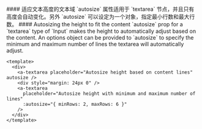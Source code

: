 <cn>
#### 适应文本高度的文本域
`autosize` 属性适用于 `textarea` 节点，并且只有高度会自动变化。另外 `autosize` 可以设定为一个对象，指定最小行数和最大行数。
</cn>

<us>
#### Autosizing the height to fit the content
`autosize` prop for a `textarea` type of `Input` makes the height to automatically adjust based on the content.
An options object can be provided to `autosize` to specify the minimum and maximum number of lines the textarea will automatically adjust.
</us>

```tpl
<template>
  <div>
    <a-textarea placeholder="Autosize height based on content lines" autosize />
    <div style="margin: 24px 0" />
    <a-textarea
      placeholder="Autosize height with minimum and maximum number of lines"
      :autosize="{ minRows: 2, maxRows: 6 }"
    />
  </div>
</template>
```
